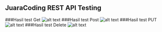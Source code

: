 ## JuaraCoding REST API Testing
###Hasil test Get
![alt text](GetList.PNG)
###Hasil test Post
![alt text](PostTambah.PNG)
###Hasil test PUT
![alt text](PutEdit.PNG)
###Hasil test Delete
![alt text](Delete.PNG)